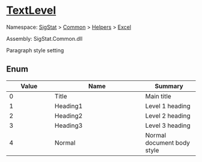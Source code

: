 # [TextLevel](./TextLevel.md)
Namespace: [SigStat](././) > [Common](./../../README.md) > [Helpers](./../README.md) > [Excel](./README.md)

Assembly: SigStat.Common.dll


Paragraph style setting

##	Enum

| Value<div><a href="#"><img width=225></a></div> | Name<div><a href="#"><img width=525></a></div> | Summary<div><a href="#"><img width=225></a></div> | 
| --- | --- | --- | 
| 0 | Title | Main title | 
| 1 | Heading1 | Level 1 heading | 
| 2 | Heading2 | Level 2 heading | 
| 3 | Heading3 | Level 3 heading | 
| 4 | Normal | Normal document body style | 


